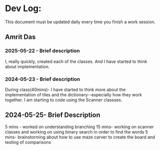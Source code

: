 # Dev Log:

This document must be updated daily every time you finish a work session.

## Amrit Das 

### 2025-05-22 - Brief description
I, really quickly, created each of the classes. And I have started to think about implementation.

### 2024-05-23 - Brief description

During class(40mins)- I have started to think more about the implementation of tiles and the dictionary--especially how they work together. I am starting to code using the Scanner classses.

## 2024-05-25- Brief Description

5 mins - worked on understanding branching
15 mins- working on scanner classes and working on using binary search in order to find the words
5 mins- brainstorming about how to use maze carver to create the board and testing of comparisons
